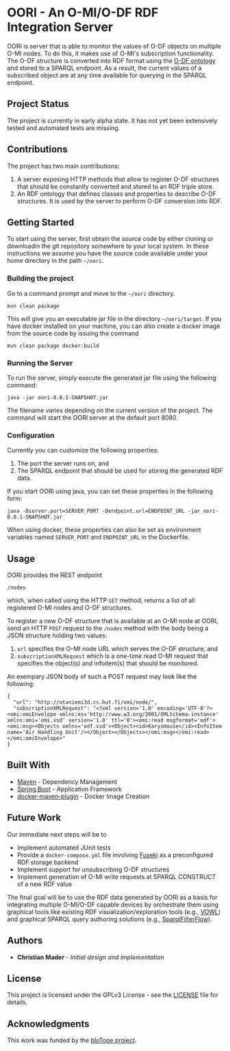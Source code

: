 # OORI - An O-MI/O-DF RDF Integration Server

OORI is server that is able to monitor the values of O-DF objects on multiple O-MI nodes. To do this, it makes use of O-MI's subscription functionality. The O-DF structure is converted into RDF format using the [O-DF ontology](src/main/resources/ODF-Ontology.ttl) and stored to a SPARQL endpoint. As a result, the current values of a subscribed object are at any time available for querying in the SPARQL endpoint.

## Project Status

The project is currently in early alpha state. It has not yet been extensively tested and automated tests are missing.

## Contributions

The project has two main contributions:

1. A server exposing HTTP methods that allow to register O-DF structures that should be constantly converted and stored to an RDF triple store.   
2. An RDF ontology that defines classes and properties to describe O-DF structures. It is used by the server to perform O-DF conversion into RDF.

## Getting Started

To start using the server, first obtain the source code by either cloning or downloadin the git repository somewhere to your local system. In these instructions we assume you have the source code available under your home directory in the path ```~/oori```.

### Building the project

Go to a command prompt and move to the ```~/oori``` directory.

```
mvn clean package 
```

This will give you an executable jar file in the directory ```~/oori/target```. If you have docker installed on your machine, you can also create a docker image from the source code by issuing the command

```
mvn clean package docker:build 
```

### Running the Server

To run the server, simply execute the generated jar file using the following command:

```
java -jar oori-0.0.1-SNAPSHOT.jar
```

The filename varies depending on the current version of the project. The command will start the OORI server at the default port 8080.

### Configuration

Currently you can customize the following properties:
 
 1. The port the server runs on, and
 2. The SPARQL endpoint that should be used for storing the generated RDF data.

If you start OORI using java, you can set these properties in the following form:

```
java -Dserver.port=SERVER_PORT -Dendpoint.url=ENDPOINT_URL -jar oori-0.0.1-SNAPSHOT.jar
```

When using docker, these properties can also be set as environment variables named ```SERVER_PORT``` and ```ENDPOINT_URL``` in the Dockerfile.

## Usage

OORI provides the REST endpoint

```
/nodes
```

which, when called using the HTTP ```GET``` method, returns a list of all registered O-MI nodes and O-DF structures.

To register a new O-DF structure that is available at an O-MI node at OORI, send an HTTP ```POST``` request to the ```/nodes``` method with the body being a JSON structure holding two values:

1. ```url``` specifies the O-MI node URL which serves the O-DF structure, and
2. ```subscriptionXMLRequest``` which is a one-time read O-MI request that specifies the object(s) and infoitem(s) that should be monitored.
 
An exempary JSON body of such a POST request may look like the following: 

```
{
  "url": "http://otaniemi3d.cs.hut.fi/omi/node/",
  "subscriptionXMLRequest": "<?xml version='1.0' encoding='UTF-8'?><omi:omiEnvelope xmlns:xs='http://www.w3.org/2001/XMLSchema-instance' xmlns:omi='omi.xsd' version='1.0' ttl='0'><omi:read msgformat='odf'><omi:msg><Objects xmlns='odf.xsd'><Object><id>KarysHouse</id><InfoItem name='Air Handling Unit'/></Object></Objects></omi:msg></omi:read></omi:omiEnvelope>"
}
```

## Built With

* [Maven](https://maven.apache.org/) - Dependency Management
* [Spring Boot](https://projects.spring.io/spring-boot/) - Application Framework
* [docker-maven-plugin](https://github.com/spotify/docker-maven-plugin) - Docker Image Creation

## Future Work

Our immediate next steps will be to

* Implement automated JUnit tests
* Provide a ```docker-compose.yml``` file involving [Fuseki](https://jena.apache.org/documentation/serving_data/) as a preconfigured RDF storage backend
* Implement support for unsubscribing O-DF structures
* Implement generation of O-MI write requests at SPARQL CONSTRUCT of a new RDF value

The final goal will be to use the RDF data generated by OORI as a basis for integrating multiple O-MI/O-DF capable devices by orchestrate them using graphical tools like existing RDF visualization/exploration tools (e.g., [VOWL](http://vowl.visualdataweb.org/)) and graphical SPARQL query authoring solutions (e.g., [SparqlFilterFlow](http://sparql.visualdataweb.org/)).

## Authors

* **Christian Mader** - *Initial design and implementation*

## License

This project is licensed under the GPLv3 License - see the [LICENSE](LICENSE) file for details.

## Acknowledgments

This work was funded by the [bIoTope project](http://biotope.cs.hut.fi/).